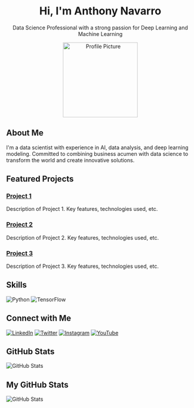 <div align="center">
  <h1> Hi, I'm Anthony Navarro</h1>
  <p>Data Science Professional with a strong passion for Deep Learning and Machine Learning</p>
  <img src="https://path/to/your/profile-picture.jpg" alt="Profile Picture" width="200">
</div>

## About Me
I'm a data scientist with experience in AI, data analysis, and deep learning modeling. Committed to combining business acumen with data science to transform the world and create innovative solutions.

## Featured Projects
### [Project 1](https://github.com/yourusername/project1)
Description of Project 1. Key features, technologies used, etc.

### [Project 2](https://github.com/yourusername/project2)
Description of Project 2. Key features, technologies used, etc.

### [Project 3](https://github.com/yourusername/project3)
Description of Project 3. Key features, technologies used, etc.

## Skills
![Python](https://img.shields.io/badge/Python-3776AB?style=for-the-badge&logo=python&logoColor=white)
![TensorFlow](https://img.shields.io/badge/TensorFlow-FF6F00?style=for-the-badge&logo=tensorflow&logoColor=white)


## Connect with Me
[![LinkedIn](https://img.shields.io/badge/LinkedIn-blue?style=for-the-badge&logo=linkedin)]([https://www.linkedin.com/in/your-linkedin-profile](https://www.linkedin.com/in/anthonynavarro14/))
[![Twitter](https://img.shields.io/badge/Twitter-blue?style=for-the-badge&logo=twitter)](https://twitter.com/yourusername)
[![Instagram](https://img.shields.io/badge/Instagram-E4405F?style=for-the-badge&logo=instagram&logoColor=white)](https://instagram.com/yourprofile)
[![YouTube](https://img.shields.io/badge/YouTube-FF0000?style=for-the-badge&logo=youtube&logoColor=white)](https://youtube.com/yourchannel)

## GitHub Stats
![GitHub Stats](https://github-readme-stats.vercel.app/api?username=yourusername&show_icons=true&theme=dark)

## My GitHub Stats
![GitHub Stats](https://github-readme-stats.vercel.app/api?username=yourusername&show_icons=true&theme=dark)
